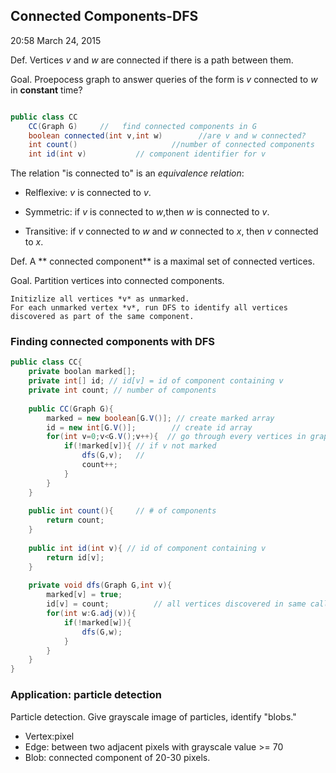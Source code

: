 Connected Components-DFS
---
20:58 March 24, 2015 

Def. Vertices *v* and *w* are connected if there is a path between them.

Goal. Proepocess graph to answer queries of the form is *v* connected to *w* in **constant** time?


``` java

public class CC
	CC(Graph G)	 	// 	 find connected components in G
	boolean connected(int v,int w)        //are v and w connected?
	int count() 					//number of connected components
	int id(int v)			// component identifier for v		

```

The relation "is connected to" is an *equivalence relation*:

- Relflexive: *v* is connected to *v*.

- Symmetric: if *v* is connected to *w*,then *w* is connected to *v*.

- Transitive: if *v* connected to *w* and *w* connected to *x*, then *v* connected to *x*.

Def. A ** connected component** is a maximal set of connected vertices.

Goal. Partition vertices into connected components.


```
Initizlize all vertices *v* as unmarked.
For each unmarked vertex *v*, run DFS to identify all vertices discovered as part of the same component.
``` 
### Finding connected components with DFS

``` java
public class CC{
	private boolan marked[];
	private int[] id; // id[v] = id of component containing v
	private int count; // number of components
	
	public CC(Graph G){
		marked = new boolean[G.V()]; // create marked array
		id = new int[G.V()];		// create id array
		for(int v=0;v<G.V();v++){  // go through every vertices in graph
			if(!marked[v]){ // if v not marked 
				dfs(G,v);   //
				count++;
			}
		}
	}
	
	public int count(){		// # of components
		return count;
	}
	
	public int id(int v){ // id of component containing v
		return id[v];
	}
	
	private void dfs(Graph G,int v){
		marked[v] = true;
		id[v] = count;			// all vertices discovered in same call of dfs have same id
		for(int w:G.adj(v)){
			if(!marked[w]){
				dfs(G,w);
			}
		}
	}
}

```

### Application: particle detection
Particle detection. Give grayscale image of particles, identify "blobs."

- Vertex:pixel
- Edge: between two adjacent pixels with grayscale value >= 70
- Blob: connected component of 20-30 pixels.